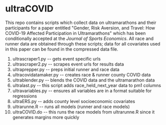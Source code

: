 # ultraCOVID

This repo contains scripts which collect data on ultramarathons and their participants for a paper entitled "Gender, Risk Aversion, and Travel: How COVID-19 Affected Participation in Ultramarathons" which has been conditionally accepted at the *Journal of Sports Economics*. All race and runner data are obtained through these scripts; data for all covariates used in this paper can be found in the compressed data file.

1. ultrascraper1.py -- gets event specific urls
2. ultrascraper2.py -- scrapes event urls for results data
3. ultraprepper.py -- preps initial runner and race data
4. ultracovidatamaker.py -- creates race & runner county COVID data
5. ultrablender.py -- blends the COVID data and the ultramarathon data
6. ultralast.py --  this script adds race_held_next_year data to pm1 columns
7. ultravariables.py -- ensures all variables are in a format suitable for regressions
8. ultraERS.py -- adds county level socioeconomic covariates
9. ultrarunne.R -- runs all models (runner and race models)
10. ultraCOVID.do -- this runs the race models from ultrarunne.R since it generates margins more quickly
